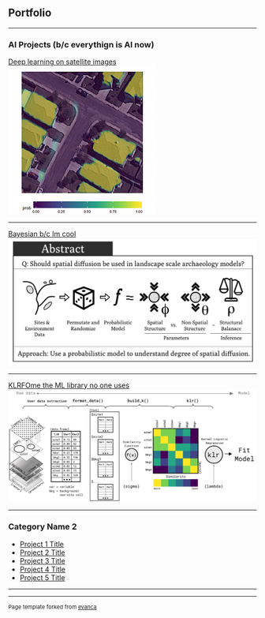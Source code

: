 ## Portfolio

---

### AI Projects (b/c everythign is AI now)

[Deep learning on satellite images](/sample_page)
<img src="images/deep_learning_thumb.png?raw=true"/>

---
[Bayesian b/c Im cool](/images/Bayes_poster.pdf)
<img src="images/Bayes_poster_thumb.jpg?raw=true"/>

---
[KLRFOme the ML library no one uses](https://github.com/mrecos/klrfome)
<img src="images/KLRFome_thumb.png?raw=true"/>

---

### Category Name 2

- [Project 1 Title](http://example.com/)
- [Project 2 Title](http://example.com/)
- [Project 3 Title](http://example.com/)
- [Project 4 Title](http://example.com/)
- [Project 5 Title](http://example.com/)

---




---
<p style="font-size:11px">Page template forked from <a href="https://github.com/evanca/quick-portfolio">evanca</a></p>
<!-- Remove above link if you don't want to attibute -->
